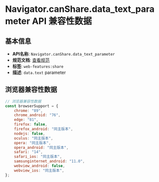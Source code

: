# Navigator.canShare.data_text_parameter API 兼容性数据

## 基本信息

- **API名称**: `Navigator.canShare.data_text_parameter`
- **规范文档**: [查看规范](https://w3c.github.io/web-share/#dom-sharedata-text)
- **标签**: `web-features:share`
- **描述**: `data.text` parameter

## 浏览器兼容性数据

```javascript
// 浏览器兼容性数据
const browserSupport = {
    chrome: "89",
    chrome_android: "76",
    edge: "81",
    firefox: false,
    firefox_android: "同主版本",
    nodejs: false,
    oculus: "同主版本",
    opera: "同主版本",
    opera_android: "同主版本",
    safari: "14",
    safari_ios: "同主版本",
    samsunginternet_android: "11.0",
    webview_android: false,
    webview_ios: "同主版本",
};

```


